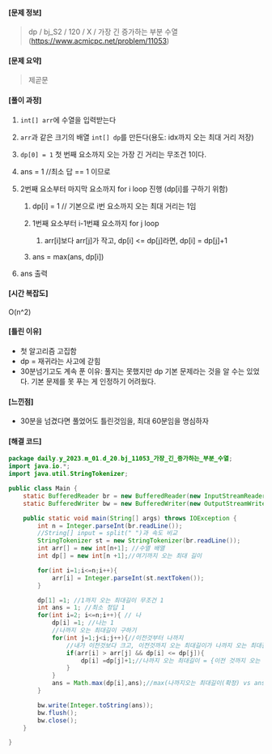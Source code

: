 #### [문제 정보]

> dp / bj_S2 / 120 / X / 가장 긴 증가하는 부분 수열(https://www.acmicpc.net/problem/11053)

#### [문제 요약]

> 제곧문

#### [풀이 과정]

1. `int[] arr`에 수열을  입력받는다

2. `arr`과  같은 크기의 배열 `int[] dp`를 만든다(용도: idx까지 오는 최대 거리 저장)

3. `dp[0] = 1`  첫 번째 요소까지 오는 가장 긴 거리는 무조건 1이다.

4. ans = 1 //최소 답 == 1 이므로

5. 2번째 요소부터 마지막 요소까지 for i loop 진행 (dp[i]를 구하기 위함)

   1. dp[i]  = 1 // 기본으로 i번 요소까지 오는 최대 거리는 1임

   2. 1번째 요소부터 i-1번쨰 요소까지  for j loop
      1. arr[i]보다 arr[j]가 작고, dp[i] <= dp[j]라면, dp[i] = dp[j]+1
   3. ans = max(ans, dp[i])

6. ans 출력

#### [시간 복잡도]

O(n^2)

#### [틀린 이유]

- 첫 알고리즘 고집함
- dp = 재귀라는 사고에 갇힘
- 30분넘기고도 계속 푼 이유: 풀지는 못했지만 dp 기본 문제라는 것을 알 수는 있었다. 기본 문제를 못 푸는 게 인정하기 어려웠다. 

#### [느낀점]

- 30분을 넘겼다면 풀었어도 틀린것임을, 최대 60분임을 명심하자

#### [해결 코드]
```java
package daily.y_2023.m_01.d_20.bj_11053_가장_긴_증가하는_부분_수열;
import java.io.*;
import java.util.StringTokenizer;

public class Main {
    static BufferedReader br = new BufferedReader(new InputStreamReader(System.in));
    static BufferedWriter bw = new BufferedWriter(new OutputStreamWriter(System.out));

    public static void main(String[] args) throws IOException {
        int n = Integer.parseInt(br.readLine());
        //String[] input = split(" ")과 속도 비교
        StringTokenizer st = new StringTokenizer(br.readLine());
        int arr[] = new int[n+1]; //수열 배열
        int dp[] = new int[n +1];//여기까지 오는 최대 길이

        for(int i=1;i<=n;i++){
            arr[i] = Integer.parseInt(st.nextToken());
        }

        dp[1] =1; //1까지 오는 최대길이 무조건 1
        int ans = 1; //최소 정답 1
        for(int i=2; i<=n;i++){ // 나
            dp[i] =1; //나는 1
            //나까지 오는 최대길이 구하기
            for(int j=1;j<i;j++){//이전것부터 나까지
                //내가 이전것보다 크고, 이전것까지 오는 최대길이가 나까지 오는 최대길이보다 크거나 같다
                if(arr[i] > arr[j] && dp[i] <= dp[j]){
                    dp[i] =dp[j]+1;//나까지 오는 최대길이 = {이전 것까지 오는 최대길이 +1}
                }
            }
            ans = Math.max(dp[i],ans);//max(나까지오는 최대길이(확정) vs ans)
        }

        bw.write(Integer.toString(ans));
        bw.flush();
        bw.close();
    }

}

```
